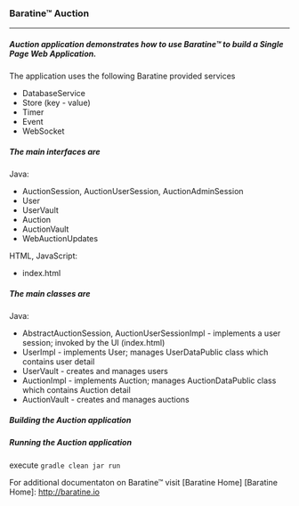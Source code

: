 ### Baratine™ Auction

***

##### Auction application demonstrates how to use Baratine™ to build a Single Page Web Application.

The application uses the following Baratine provided services
* DatabaseService
* Store (key - value)
* Timer
* Event
* WebSocket

##### The main interfaces are

Java:

* AuctionSession, AuctionUserSession, AuctionAdminSession
* User
* UserVault
* Auction
* AuctionVault
* WebAuctionUpdates

HTML, JavaScript:
* index.html

##### The main classes are

Java:

* AbstractAuctionSession, AuctionUserSessionImpl - implements a user session; invoked by the UI (index.html)
* UserImpl - implements User; manages UserDataPublic class which contains user detail
* UserVault - creates and manages users
* AuctionImpl - implements Auction; manages AuctionDataPublic class which contains Auction detail
* AuctionVault - creates and manages auctions

##### Building the Auction application

##### Running the Auction application

execute `gradle clean jar run`

For additional documentaton on Baratine™ visit [Baratine Home]
[Baratine Home]: http://baratine.io


